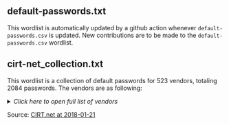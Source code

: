 ## default-passwords.txt

This wordlist is automatically updated by a github action whenever `default-passwords.csv` is updated. New contributions are to be made to the `default-passwords.csv` wordlist.

## cirt-net_collection.txt

This wordlist is a collection of default passwords for 523 vendors, totaling 2084 passwords. The vendors are as following:

<details>
  <summary><i>Click here to open full list of vendors</i></summary>
  
  - 2Wire Inc.
  - 360 Systems
  - 3COM
  - 3M
  - Accelerated Networks
  - ACCTON
  - Acer
  - Actiontec
  - Adaptec
  - ADC Kentrox
  - AdComplete.com
  - AddPac Technology
  - Adobe
  - ADT
  - Adtech
  - Adtran
  - Advanced Integration
  - AIRAYA Corp
  - Airlink
  - AirLink Plus
  - Aironet
  - Airway
  - Aladdin
  - Alcatel
  - Alien Technology
  - Allied Telesyn
  - Allnet
  - Allot
  - Alteon
  - Ambit
  - AMI
  - Amino
  - AmpJuke
  - Amptron
  - AMX
  - Apache
  - Apache Project
  - APC
  - Apple
  - Apple Computer
  - Arris
  - Arrowpoint
  - Aruba
  - Asante
  - Ascend
  - Ascom
  - AST
  - Asus
  - AT&T;
  - Atlassian
  - Attachmate
  - Audioactive
  - Autodesk
  - Avaya
  - Avenger News System (ANS)
  - AWARD
  - Axis
  - Axis Communications
  - Axway
  - Barco, Inc.
  - Barracuda
  - Bay Networks
  - Best Practical Solutions
  - BestPractical
  - Bewan
  - Billion
  - Bintec
  - Biodata
  - Biostar
  - Biscom
  - BizDesign
  - Black Duck Software, Inc.
  - Black Widow Web Design Ltd
  - Blitzz Technologies
  - BMC Software
  - Bomgar
  - Borland
  - Breezecom
  - Brocade
  - Brother
  - Brother Industries Ltd.
  - BT
  - Buffalo/MELCO
  - Busybox
  - Cabletron
  - Capricorn Infotech India
  - CareStream Health
  - Carsten Schmitz
  - Cayman
  - Cellit , Inc
  - Ceragon Networks
  - CGI World
  - Chase Research
  - Check Point
  - Chuming Chen
  - Ciphertrust
  - Cisco
  - Cisco-Arrowpoint
  - Citrix Systems, Inc.
  - Claris
  - ClearOne Communications
  - Cobalt
  - Colubris Networks
  - Comcast SMC
  - Comersus
  - Comodo Group, Inc
  - Compaq
  - Compualynx
  - Conceptronic
  - Concord
  - Conexant
  - Control4
  - CoronaMatrix
  - Covertix
  - Crystalview
  - CTX International
  - Cyberguard
  - CyberMax
  - Cyberoam
  - Cyclades
  - D-Link
  - Daewoo
  - Dallas Semiconductors
  - Dassault Systemes
  - Data General
  - Datacom
  - DataWizard Technologies Inc.
  - Davolink
  - Daytek
  - Debian
  - Deerfield
  - Dell
  - Develcon
  - Dictaphone
  - Digicorp
  - Digicraft Software
  - Digital Equipment
  - Digium, Inc.
  - Divar
  - Dlink
  - DotNetNuke Corporation
  - Draytek
  - Draytek Corp
  - Ducati Motor Holding
  - DuPont
  - DVB
  - Dynalink
  - Dynix Library Systems
  - Eaton
  - Echelon Corporation
  - Edimax
  - Efficient
  - Ektron, Inc.
  - Elron
  - Elsa
  - EMC
  - Eminent
  - Enhydra 
  - Enox
  - Enterasys
  - Entrust
  - EPiServer AB
  - Epox
  - eQ-3
  - Ericsson
  - eSeSIX Computer GmbH
  - Exabyte
  - Exacq Technologies
  - Exinda Networks
  - Extended Systems
  - Extreme Networks
  - eZ Systems
  - EZPhotoSales
  - F5
  - Fastream Technologies
  - Fastwire
  - FatWire
  - Firebird Project
  - Flowpoint
  - Fortinet
  - Foscam
  - Foundry Networks
  - Freetech
  - FrontRange Solutions
  - Funk Software
  - Galacticomm
  - Gandalf
  - Gateway
  - GE Security, Inc.
  - Geeklog
  - General Instruments
  - glFtpD
  - Globespan Virata
  - Google
  - Gossamer Threads Inc.
  - GrandStream
  - Grandstream Networks, Inc
  - Groupee, Inc.
  - GuardOne
  - H2O Project
  - Hayes
  - Hemoco Software
  - Hewlett-Packard
  - HighPOint
  - Honeynet Project
  - Horizon DataSys
  - Hosting Controller
  - HP
  - Huawei Technologies Co
  - Hyperic, Inc.
  - IBM
  - Inedo
  - Informix
  - Infrant
  - Innovaphone
  - Inova
  - Integrated Networks
  - Intel
  - IntelliTouch
  - Interbase
  - iNTERFACEWARE Inc.
  - Intermec
  - Internet Archive
  - Intersystems
  - Inventel Wanadoo
  - Ipswitch
  - IQinVision
  - IRC
  - IronPort
  - Iwill
  - JAMF Software
  - Janitza
  - Jaspersoft Corporation
  - JD Edwards
  - Jean-Philippe Lang
  - Jeebles Technology
  - Jetform
  - JetWay
  - Johnson Controls
  - Joss Technology
  - Juniper
  - Justin Hagstrom
  - Kentico Software
  - Kethinov
  - Kodak
  - Konica Minolta
  - Kronos
  - Kyocera
  - LaCie
  - LANSA
  - Lantronics
  - Lantronix
  - Leading Edge
  - Lenel
  - Level1
  - LGIC
  - Liebert
  - Lindsay Electronics
  - Linksys
  - Linux
  - Liquidware Labs, Inc.
  - Livingston
  - Loglogic
  - Longshine
  - Lucent
  - Luxon Communications
  - M Technology
  - MachSpeed
  - Macsense
  - Magento
  - Magic-Pro
  - Mambo
  - ManageEngine
  - Mandarin Library Automation
  - Mantis
  - Megastar
  - Mentec
  - Mercury Interactive
  - Michiel
  - Microcom
  - Micron
  - Micronet
  - Micronics
  - Microplex
  - Microsoft
  - Mike Peters
  - MikroTik
  - Mintel
  - Mitel Networks
  - mklencke
  - Mole
  - Motive
  - Motorola
  - MP3Mystic
  - Muze
  - MyioSoft
  - MySQL
  - Nanoteq
  - NCR
  - NEC
  - NetApp
  - Netasq
  - NetBotz
  - Netcomm
  - Netcordia
  - Netgear
  - NetGenesis
  - Netopia
  - Netscape
  - Netscreen
  - Netstar
  - NetworkICE
  - NewMedia-NET GmbH
  - Nexsan
  - NeXT
  - NICE Systems Ltd.
  - Niksun
  - Nimble
  - Nokia
  - Nortel
  - Novell
  - NSI
  - Nurit
  - ODS
  - Oleg Khabarov
  - Open-Xchange Inc.
  - Openlink
  - OpenMarket
  - Optivision
  - Oracle
  - Osicom
  - OTRS Inc.
  - Overland Storage
  - OvisLink Canada Inc.
  - Packard Bell
  - Packeteer
  - Panasonic
  - Pandatel
  - Parallels
  - Parrot
  - Patton
  - PBX
  - phpLiteAdmin
  - phpMyAdmin
  - PHPReactor
  - phpTest
  - Pikatel
  - Pirelli
  - Pivotal Software, Inc. 
  - PlainTree
  - PLANET Technology Corp.
  - PokerTracker Software
  - Pollsafe
  - Polycom
  - PostgreSQL
  - Powerchute
  - POWERLOGIC
  - Prestige
  - Prime
  - PrimeBase
  - Promise Technology, Inc.
  - Proxicast
  - Proxim
  - PRTG
  - Q-Tec
  - QDI
  - QualiTeam
  - Quantex
  - Quest Software
  - Questra Corporation
  - Radvision
  - Raidzone
  - Rainbow
  - Rainer Wichmann
  - Ramp Networks
  - RapidStream
  - Raritan
  - Raritan Inc.
  - RayTalk
  - RCA
  - Red Hat, Inc
  - Redcreek Communications
  - Remedy
  - remote-exploit
  - Research
  - Research Machines
  - Resumix
  - Ricoh
  - Rizen
  - RM
  - RNN
  - Rodopi
  - rPath
  - RSA
  - Saba
  - Safecom
  - Samba
  - Sambar Technologies
  - Samsung
  - Samuel Abels
  - SAP
  - Schneider Electric
  - Seagull Scientific
  - Seclore
  - Securicor3NET
  - Semaphore
  - Seyeon Technology Co., Ltd
  - Shiva
  - Shuttle
  - Siemens
  - Siemens Corp
  - Sierra Wireless
  - Silex Technology
  - Silicon Graphics
  - Site Interactive
  - Sitecom
  - Sitecore Corporation
  - Skybox Security
  - SMA America
  - SMC
  - Smith & Bentzen
  - Snap Appliance
  - Snom
  - Software AG
  - SolarWinds
  - Sonicwall
  - Sony
  - Sony Ericsson
  - Sourcefire
  - Sovereign Hill
  - Spider Systems
  - Splunk
  - Ssangyoung
  - Stan Ozier
  - Sun
  - Super Micro Computer, Inc.
  - SuperMicro
  - Surecom
  - Sweex
  - Sybase
  - Symantec
  - Symbol Technologies, Inc
  - Synology Inc
  - SysKonnect
  - Tandberg
  - Tasman
  - Tegile
  - Telappliant
  - Telebit
  - Telelec
  - Teletronics
  - Telewell
  - Telus
  - Terayon
  - test
  - TexBox
  - TextPortal
  - Thecus Tech
  - TIBCO
  - Tim Schaab
  - TimeTools
  - Tiny
  - Tinys
  - TMC
  - TopLayer
  - Toshiba
  - TOTOLINK
  - Trend Micro
  - Trintech
  - Triumph-Adler
  - Tumbleweed
  - TYPO3
  - Typo3 Association
  - U.S. Robotics
  - Unex
  - Unidesk
  - Unify
  - United Technologies Corporation
  - UNIX
  - Unknown
  - USRobotics
  - UT Lexar
  - UTStarcom
  - VBrick Systems
  - Verifone
  - Veritas
  - Verity
  - Verizon
  - vertex
  - Vextrec Technology
  - VieNuke
  - Vina Technologies
  - Virtual Programming
  - Visa VAP
  - Vobis
  - VoiceGenie Technologies
  - VoiceObjects Germany
  - Vonage
  - VPASP
  - Wanco, Inc.
  - WatchGuard
  - Web Wiz
  - Webmin
  - Webramp
  - Westell
  - Wim Bervoets
  - Wireless, Inc.
  - WWWBoard
  - X-Micro
  - Xavi
  - Xerox
  - Xinit Systems Ltd.
  - Xylan
  - Xyplex
  - Yakumo
  - Yuxin
  - Zcomax
  - Zebra Technologies
  - Zenith
  - ZEOS
  - Zeus
  - Zoom
  - Zyxel
</details>

Source: [CIRT.net at 2018-01-21](https://web.archive.org/web/20180620095657/https://cirt.net/passwords)